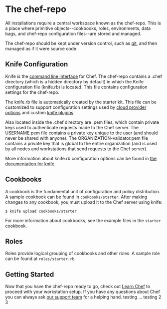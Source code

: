 The chef-repo
===============
All installations require a central workspace known as the chef-repo. This is a place where primitive objects--cookbooks, roles, environments, data bags, and chef-repo configuration files--are stored and managed.

The chef-repo should be kept under version control, such as [git](http://git-scm.org), and then managed as if it were source code.

Knife Configuration
-------------------
Knife is the [command line interface](https://docs.chef.io/knife.html) for Chef. The chef-repo contains a .chef directory (which is a hidden directory by default) in which the Knife configuration file (knife.rb) is located. This file contains configuration settings for the chef-repo.

The knife.rb file is automatically created by the starter kit. This file can be customized to support configuration settings used by [cloud provider options](https://docs.chef.io/plugin_knife.html) and custom [knife plugins](https://docs.chef.io/plugin_knife_custom.html).

Also located inside the .chef directory are .pem files, which contain private keys used to authenticate requests made to the Chef server. The USERNAME.pem file contains a private key unique to the user (and should never be shared with anyone). The ORGANIZATION-validator.pem file contains a private key that is global to the entire organization (and is used by all nodes and workstations that send requests to the Chef server).

More information about knife.rb configuration options can be found in [the documentation for knife](https://docs.chef.io/config_rb_knife.html).

Cookbooks
---------
A cookbook is the fundamental unit of configuration and policy distribution. A sample cookbook can be found in `cookbooks/starter`. After making changes to any cookbook, you must upload it to the Chef server using knife:

    $ knife upload cookbooks/starter

For more information about cookbooks, see the example files in the `starter` cookbook.

Roles
-----
Roles provide logical grouping of cookbooks and other roles. A sample role can be found at `roles/starter.rb`.

Getting Started
-------------------------
Now that you have the chef-repo ready to go, check out [Learn Chef](https://learn.chef.io/) to proceed with your workstation setup. If you have any questions about Chef you can always ask [our support team](https://www.chef.io/support/) for a helping hand.
testing ...
testing 2 3 

